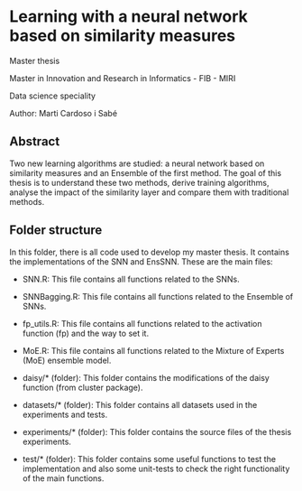 # Learning with a neural network based on similarity measures

Master thesis

Master in Innovation and Research in Informatics - FIB - MIRI

Data science speciality

Author: Marti Cardoso i Sabé
 
 ## Abstract 

 Two new learning algorithms are studied: a neural network based on similarity measures and an Ensemble of the first method. The goal of this thesis is to understand these two methods, derive training algorithms, analyse the impact of the similarity layer and compare them with traditional methods.

## Folder structure

In this folder, there is all code used to develop my master thesis.
It contains the implementations of the SNN and EnsSNN. 
These are the main files:

- SNN.R: 
	This file contains all functions related to the SNNs.

- SNNBagging.R: 
	This file contains all functions related to the Ensemble of SNNs.

- fp_utils.R: 
	This file contains all functions related to the activation function (fp) and the way to set it.

- MoE.R: 
	This file contains all functions related to the Mixture of Experts (MoE) ensemble model.

- daisy/* (folder):
	This folder contains the modifications of the daisy function (from cluster package).

- datasets/* (folder):
	This folder contains all datasets used in the experiments and tests.
		
- experiments/* (folder):
	This folder contains the source files of the thesis experiments.

- test/* (folder):
	This folder contains some useful functions to test the implementation and also some unit-tests to check the right functionality of the main functions.